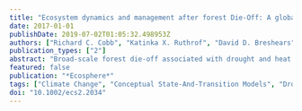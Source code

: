 ```yaml
---
title: "Ecosystem dynamics and management after forest Die-Off: A global synthesis with conceptual state-and-transition models"
date: 2017-01-01
publishDate: 2019-07-02T01:05:32.498953Z
authors: ["Richard C. Cobb", "Katinka X. Ruthrof", "David D. Breshears", "Francisco Lloret", "Tuomas Aakala", "Henry D. Adams", "William R. Anderegg", "Brent E. Ewers", "Luc Ia Galiano", "Jose M. Grcunzweig", "Henrik Hartmann", "Cho Ying Huang", "Tamir Klein", "Norbert Kunert", "Thomas Kitzberger", "Simon M. Landhcausser", "Shaun Levick", "Yakir Preisler", "Maria L. Suarez", "Volodymyr Trotsiuk", "Melanie J.B. Zeppel"]
publication_types: ["2"]
abstract: "Broad-scale forest die-off associated with drought and heat has now been reported from every forested continent, posing a global-scale challenge to forest management. Climate-driven die-off is frequently compounded with other drivers of tree mortality, such as altered land use, wildfire, and invasive species, making forest management increasingly complex. Facing similar challenges, rangeland managers have widely adopted the approach of developing conceptual models that identify key ecosystem states and major types of transitions between those states, known as \"state-and-transition models\" (S&T models). Using expert opinion and available research, the development of such conceptual S&T models has proven useful in anticipating ecosystem changes and identifying management actions to undertake or to avoid. In cases where detailed data are available, S&T models can be developed into probabilistic predictions, but even where data are insufficient to predict transition probabilities, conceptual S&T models can provide valuable insights for managing a given ecosystem and for comparing and contrasting different ecosystem dynamics. We assembled a synthesis of 14 forest die-off case studies from around the globe, each with sufficient information to infer impacts on forest dynamics and to inform management options following a forest die-off event. For each, we developed a conceptual S&T model to identify alternative ecosystem states, pathways of ecosystem change, and points where management interventions have been, or may be, successful in arresting or reversing undesirable changes. We found that our diverse set of mortality case studies fit into three broad classes of ecosystem trajectories: (1) single-state transition shifts, (2) ecological cascading responses and feedbacks, and (3) complex dynamics where multiple interactions, mortality drivers, and impacts create a range of possible state transition responses. We integrate monitoring and management goals in a framework aimed to facilitate development of conceptual S&T models for other forest die-off events. Our results highlight that although forest die-off events across the globe encompass many different underlying drivers and pathways of ecosystem change, there are commonalities in opportunities for successful management intervention."
featured: false
publication: "*Ecosphere*"
tags: ["Climate Change", "Conceptual State-And-Transition Models", "Drought", "Fire", "Forest Management", "Pests And Pathogens", "Tree Die-Off"]
doi: "10.1002/ecs2.2034"
---
```


